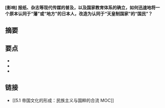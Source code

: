 #### [影响] 报纸、杂志等现代传媒的普及，以及国家教育体系的确立，如何迅速地将一个原本认同于“藩”或“地方”的日本人，改造为认同于“天皇制国家”的“国民”？


## 摘要


## 要点

- 
- 
- 

## 链接

- [[5.1 帝国文化的形成：民族主义与国粹的合流 MOC]]
